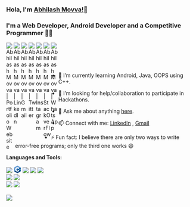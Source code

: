 ### Hola, I'm [Abhilash Movva!](https://github.com/abhim8)👋
### I'm a Web Developer, Android Developer and a Competitive Programmer 👨‍💻

&nbsp;&nbsp;&nbsp;&nbsp;
<a href="http://abhilashmovva.tech/">
  <img align="left" alt="Abhilash Movva | PortfolioWebsite" width="20px" src="https://www.flaticon.com/svg/static/icons/svg/3108/3108236.svg" />
</a>
<a href="https://www.linkedin.com/in/abhilash-movva-b979791a1">
  <img align="left" alt="Abhilash Movva | LinkedIn" width="20px" src="https://www.flaticon.com/svg/static/icons/svg/145/145807.svg"/>
</a>
<a href="mailto:abhilash.movva@gmail.com">
  <img align="left" alt="Abhilash Movva | Gmail" width="20px" src="https://www.flaticon.com/svg/static/icons/svg/732/732200.svg" />
</a>
<a href="https://twitter.com/abhilash_movva">
  <img align="left" alt="Abhilash Movva | Twitter" width="20px" src="https://www.flaticon.com/svg/static/icons/svg/145/145812.svg" />
</a>
<a href="https://www.instagram.com/abhilash_movva">
  <img align="left" alt="Abhilash Movva | Instagram" width="20px" src="https://www.flaticon.com/svg/static/icons/svg/733/733558.svg" />
</a>
<a href="https://stackoverflow.com/users/13542386/abhilash">
  <img align="left" alt="Abhilash Movva | StackOverFlow" width="20px" src="https://www.flaticon.com/svg/static/icons/svg/2111/2111628.svg" />
</a>
<a href="https://wa.me/919553701413">
  <img align="left" alt="Abhilash Movva | WhatsApp" width="20px" src="https://www.flaticon.com/svg/static/icons/svg/1384/1384055.svg" />
</a>

<br />
<br />

<!--🔭 I’m currently working on , - 👯 I’m looking to collaborate on -->
- 🌱 I’m currently learning Android, Java, OOPS using C++.
- 🤔 I’m looking for help/collaboration to participate in Hackathons.
- 💬 Ask me about anything [here](https://github.com/abhim8/abhim8/issues).
- 📫 Connect with me: [LinkedIn](https://www.linkedin.com/in/abhilash-movva-b979791a1) , [Gmail](mailto:abhilash.movva@gmail.com) <br>

- ⚡ Fun fact: I believe there are only two ways to write error-free programs; only the third one works 😄 

**Languages and Tools:**

<code><img height="20" src="https://www.flaticon.com/svg/static/icons/svg/531/531292.svg"></code>
<code><img height="20" src="https://raw.githubusercontent.com/github/explore/80688e429a7d4ef2fca1e82350fe8e3517d3494d/topics/cpp/cpp.png"></code>
<code><img height="20" src="https://www.flaticon.com/svg/static/icons/svg/226/226777.svg"></code>
<code><img height="20" src="https://cdn.worldvectorlogo.com/logos/javascript.svg"></code>
<code><img height="20" src="https://www.flaticon.com/svg/static/icons/svg/1216/1216733.svg"></code>  
<code><img height="20" src="https://www.flaticon.com/svg/static/icons/svg/732/732190.svg"></code>
<code><img height="20" src="https://www.flaticon.com/svg/static/icons/svg/518/518705.svg"></code>    
<code><img height="20" src="https://upload.wikimedia.org/wikipedia/commons/9/9a/Visual_Studio_Code_1.35_icon.svg"></code>
<code><img height="20" src="https://www.flaticon.com/svg/static/icons/svg/518/518713.svg"></code>  
<br>
<img src="https://github-readme-stats.vercel.app/api?username=abhim8&&show_icons=true&title_color=ffffff&icon_color=bb2acf&text_color=daf7dc&bg_color=191919">

